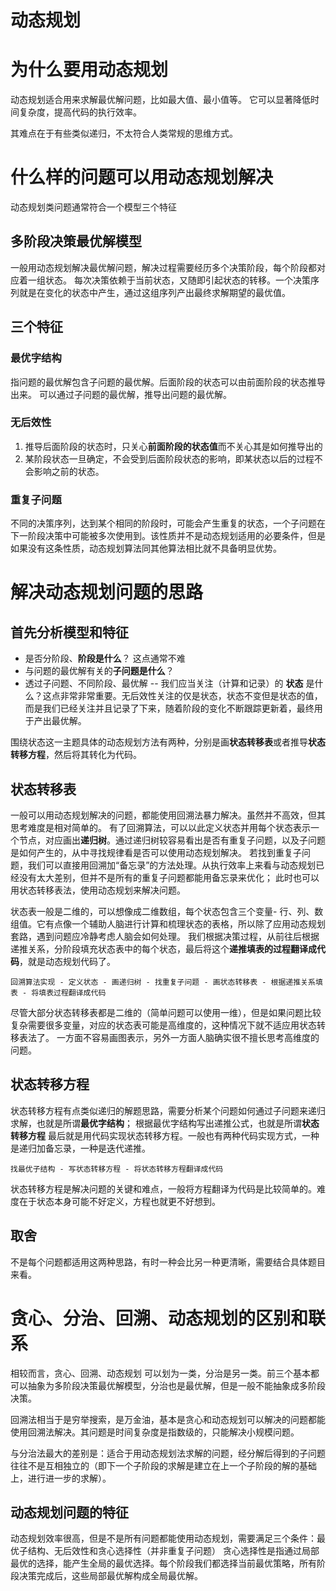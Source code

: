 # 动态规划
# 为什么要用动态规划

动态规划适合用来求解最优解问题，比如最大值、最小值等。
它可以显著降低时间复杂度，提高代码的执行效率。

其难点在于有些类似递归，不太符合人类常规的思维方式。

# 什么样的问题可以用动态规划解决

动态规划类问题通常符合一个模型三个特征

## 多阶段决策最优解模型

一般用动态规划解决最优解问题，解决过程需要经历多个决策阶段，每个阶段都对应着一组状态。
每次决策依赖于当前状态，又随即引起状态的转移。一个决策序列就是在变化的状态中产生，通过这组序列产出最终求解期望的最优值。

## 三个特征

### 最优字结构

指问题的最优解包含子问题的最优解。后面阶段的状态可以由前面阶段的状态推导出来。 可以通过子问题的最优解，推导出问题的最优解。

### 无后效性

1. 推导后面阶段的状态时，只关心**前面阶段的状态值**而不关心其是如何推导出的
2. 某阶段状态一旦确定，不会受到后面阶段状态的影响，即某状态以后的过程不会影响之前的状态。

### 重复子问题

不同的决策序列，达到某个相同的阶段时，可能会产生重复的状态，一个子问题在下一阶段决策中可能被多次使用到。该性质并不是动态规划适用的必要条件，但是如果没有这条性质，动态规划算法同其他算法相比就不具备明显优势。

# 解决动态规划问题的思路

## 首先分析模型和特征

- 是否分阶段、**阶段是什么**？ 这点通常不难
- 与问题的最优解有关的**子问题是什么**？
- 透过子问题、不同阶段、最优解 -- 我们应当关注（计算和记录）的 **状态** 是什么？这点非常非常重要。无后效性关注的仅是状态，状态不变但是状态的值，而是我们已经关注并且记录了下来，随着阶段的变化不断跟踪更新着，最终用于产出最优解。

围绕状态这一主题具体的动态规划方法有两种，分别是画**状态转移表**或者推导**状态转移方程**，然后将其转化为代码。

## 状态转移表

一般可以用动态规划解决的问题，都能使用回溯法暴力解决。虽然并不高效，但其思考难度是相对简单的。
有了回溯算法，可以以此定义状态并用每个状态表示一个节点，对应画出**递归树**。通过递归树较容易看出是否有重复子问题，以及子问题是如何产生的，从中寻找规律看是否可以使用动态规划解决。
若找到重复子问题，我们可以直接用回溯加“备忘录”的方法处理。从执行效率上来看与动态规划已经没有太大差别，但并不是所有的重复子问题都能用备忘录来优化；
此时也可以用状态转移表法，使用动态规划来解决问题。

状态表一般是二维的，可以想像成二维数组，每个状态包含三个变量- 行、列、数组值。它有点像一个辅助人脑进行计算和梳理状态的表格，所以除了应用动态规划套路，遇到问题应冷静考虑人脑会如何处理。
我们根据决策过程，从前往后根据递推关系，分阶段填充状态表中的每个状态，最后将这个**递推填表的过程翻译成代码**，就是动态规划代码了。

```
回溯算法实现 - 定义状态 - 画递归树 - 找重复子问题 - 画状态转移表 - 根据递推关系填表 - 将填表过程翻译成代码
```

尽管大部分状态转移表都是二维的（简单问题可以使用一维），但是如果问题比较复杂需要很多变量，对应的状态表可能是高维度的，这种情况下就不适应用状态转移表法了。 一方面不容易画图表示，另外一方面人脑确实很不擅长思考高维度的问题。

## 状态转移方程

状态转移方程有点类似递归的解题思路，需要分析某个问题如何通过子问题来递归求解，也就是所谓**最优字结构**；
根据最优字结构写出递推公式，也就是所谓**状态转移方程**
最后就是用代码实现状态转移方程。一般也有两种代码实现方式，一种是递归加备忘录，一种是迭代递推。

```
找最优子结构 - 写状态转移方程 - 将状态转移方程翻译成代码
```

状态转移方程是解决问题的关键和难点，一般将方程翻译为代码是比较简单的。难度在于状态本身可能不好定义，方程也就更不好想到。

## 取舍

不是每个问题都适用这两种思路，有时一种会比另一种更清晰，需要结合具体题目来看。

# 贪心、分治、回溯、动态规划的区别和联系

相较而言，贪心、回溯、动态规划 可以划为一类，分治是另一类。前三个基本都可以抽象为多阶段决策最优解模型，分治也是最优解，但是一般不能抽象成多阶段决策。

回溯法相当于是穷举搜索，是万金油，基本是贪心和动态规划可以解决的问题都能使用回溯法解决。其问题是时间复杂度是指数级的，只能解决小规模问题。

与分治法最大的差别是：适合于用动态规划法求解的问题，经分解后得到的子问题往往不是互相独立的（即下一个子阶段的求解是建立在上一个子阶段的解的基础上，进行进一步的求解）。

## 动态规划问题的特征

动态规划效率很高，但是不是所有问题都能使用动态规划，需要满足三个条件：最优子结构、无后效性和贪心选择性（并非重复子问题）
贪心选择性是指通过局部最优的选择，能产生全局的最优选择。每个阶段我们都选择当前最优策略，所有阶段决策完成后，这些局部最优解构成全局最优解。

















